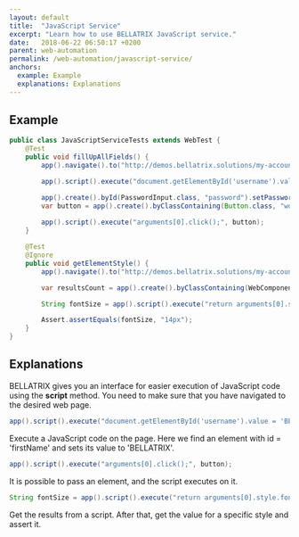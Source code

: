 ```yaml
---
layout: default
title:  "JavaScript Service"
excerpt: "Learn how to use BELLATRIX JavaScript service."
date:   2018-06-22 06:50:17 +0200
parent: web-automation
permalink: /web-automation/javascript-service/
anchors:
  example: Example
  explanations: Explanations
---
```

Example
-------
```java
public class JavaScriptServiceTests extends WebTest {
    @Test
    public void fillUpAllFields() {
        app().navigate().to("http://demos.bellatrix.solutions/my-account/");

        app().script().execute("document.getElementById('username').value = 'BELLATRIX';");

        app().create().byId(PasswordInput.class, "password").setPassword("Gorgeous");
        var button = app().create().byClassContaining(Button.class, "woocommerce-Button button");
        
        app().script().execute("arguments[0].click();", button);
    }

    @Test
    @Ignore
    public void getElementStyle() {
        app().navigate().to("http://demos.bellatrix.solutions/my-account/");

        var resultsCount = app().create().byClassContaining(WebComponent.class, "woocommerce-result-count");

        String fontSize = app().script().execute("return arguments[0].style.font-size", resultsCount.getWrappedElement());

        Assert.assertEquals(fontSize, "14px");
    }
}
```

Explanations
------------
BELLATRIX gives you an interface for easier execution of JavaScript code using the **script** method. You need to make sure that you have navigated to the desired web page.
```java
app().script().execute("document.getElementById('username').value = 'BELLATRIX';");
```
Execute a JavaScript code on the page. Here we find an element with id = 'firstName' and sets its value to 'BELLATRIX'.
```java
app().script().execute("arguments[0].click();", button);
```
It is possible to pass an element, and the script executes on it.
```java
String fontSize = app().script().execute("return arguments[0].style.font-size", resultsCount.getWrappedElement());
```
Get the results from a script. After that, get the value for a specific style and assert it.
